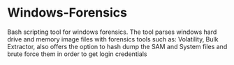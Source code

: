 # Windows-Forensics
Bash scripting tool for windows forensics. The tool parses windows hard drive and memory image files with forensics tools such as: Volatility, Bulk Extractor, also offers the option to hash dump the SAM and System files and brute force them in order to get login credentials
